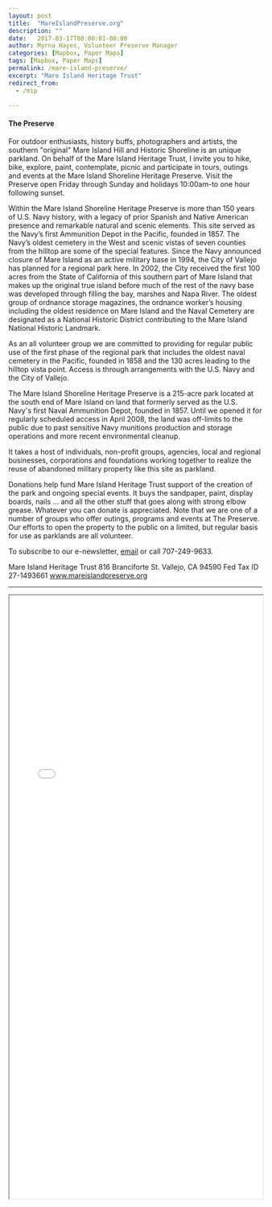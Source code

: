 ```yaml
---
layout: post
title:  "MareIslandPreserve.org"
description: ""
date:   2017-03-17T00:00:01-00:00
author: Myrna Hayes, Volunteer Preserve Manager
categories: [Mapbox, Paper Maps]
tags: [Mapbox, Paper Maps]
permalink: /mare-island-preserve/
excerpt: "Mare Island Heritage Trust"
redirect_from:
  - /mip

---
```


<!--                  [](https://drive.google.com/file/d/0Bz03QjAuY_6CMmxNRW1ZdmpBOVE/view?usp=sharing) -->
<!-- [Down load this map as a PDF for printing](https://drive.google.com/uc?export=download&id=0Bz03QjAuY_6CMmxNRW1ZdmpBOVE) -->

#### The Preserve

For outdoor enthusiasts, history buffs, photographers and artists, the southern "original" Mare Island Hill and Historic Shoreline is an unique parkland. On behalf of the Mare Island Heritage Trust, I invite you to hike, bike, explore, paint, contemplate, picnic and participate in tours, outings and events at the Mare Island Shoreline Heritage Preserve. Visit the Preserve open Friday through Sunday and holidays 10:00am-to one hour following sunset.

Within the Mare Island Shoreline Heritage Preserve is more than 150 years of U.S. Navy history, with a legacy of prior Spanish and Native American presence and remarkable natural and scenic elements. This site served as the Navy’s first Ammunition Depot in the Pacific, founded in 1857. The Navy’s oldest cemetery in the West and scenic vistas of seven counties from the hilltop are some of the special features. Since the Navy announced closure of Mare Island as an active military base in 1994, the City of Vallejo has planned for a regional park here. In 2002, the City received the first 100
acres from the State of California of this southern part of Mare Island that makes up the original true island before much of the rest of the navy base was developed through filling the bay, marshes and Napa River. The oldest group of ordnance storage magazines, the ordnance worker’s housing including the oldest residence on Mare Island and the Naval
Cemetery are designated as a National Historic District contributing to the Mare Island National Historic Landmark.

As an all volunteer group we are committed to providing for regular public use of the first phase of the regional park that includes the oldest naval cemetery in the Pacific, founded in 1858 and the 130 acres leading to the hilltop vista point. Access is through arrangements with the U.S. Navy and the City of Vallejo.

The Mare Island Shoreline Heritage Preserve is a 215-acre park located at the south end of Mare Island on land that formerly served as the U.S. Navy's first Naval Ammunition Depot, founded in 1857. Until we opened it for regularly scheduled access in April 2008, the land was off-limits to the public due to past sensitive Navy munitions production and storage operations and more recent environmental cleanup.

It takes a host of individuals, non-profit groups, agencies, local and regional businesses, corporations and foundations working together to realize the reuse of abandoned military property like this site as parkland.

Donations help fund Mare Island Heritage Trust support of the creation of the park and ongoing special events. It buys the sandpaper, paint, display boards, nails ... and all the other stuff that goes along with strong elbow grease. Whatever you can donate is appreciated. Note that we are one of a number of groups who offer outings, programs and events at The Preserve. Our efforts to open the property to the public on a limited, but regular basis for use as parklands are all volunteer.

To subscribe to our e-newsletter, [email](myrnahayes@mac.com) or call 707-249-9633.

Mare Island Heritage Trust 816 Branciforte St. Vallejo, CA 94590 Fed Tax ID 27-1493661
www.mareislandpreserve.org






-----

<iframe allowfullscreen="true" width = "100%" height = "1200" src="/mare-island-preserve/map">
  <p>Your browser does not support iframes.</p>
</iframe>


[tsg]:  http://www.timestampgenerator.com
